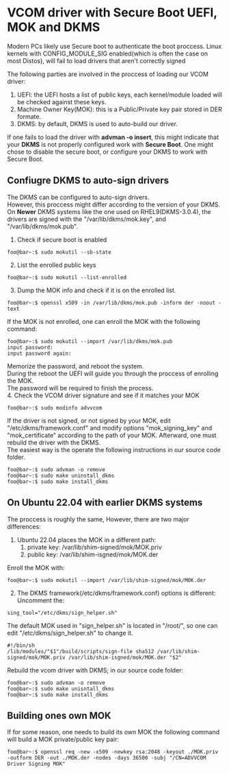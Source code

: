 # VCOM driver with Secure Boot UEFI, MOK and DKMS
Modern PCs likely use Secure boot to authenticate the boot proccess.
Linux kernels with CONFIG_MODULE_SIG enabled(which is often the case on most Distos), will fail to load drivers that aren't correctly signed

The following parties are involved in the proccess of loading our VCOM driver:
1.  UEFI: the UEFI hosts a list of public keys, each kernel/module loaded will be checked against these keys.
2.  Machine Owner Key(MOK): this is a Public/Private key pair stored in DER formate.
3.  DKMS: by default, DKMS is used to auto-build our driver.

If one fails to load the driver with **advman -o insert**, this might indicate that your **DKMS** is not properly configured work with **Secure Boot**.
One might chose to disable the secure boot, or configure your DKMS to work with Secure Boot.


## Confiugre DKMS to auto-sign drivers
The DKMS can be configured to auto-sign drivers.  
However, this proccess might differ according to the version of your DKMS.  
On **Newer** DKMS systems like the one used on RHEL9(DKMS-3.0.4), the drivers are signed with the "/var/lib/dkms/mok.key", and "/var/lib/dkms/mok.pub".

1. Check if secure boot is enabled
```console
foo@bar~:$ sudo mokutil --sb-state
```
2. List the enrolled public keys
```console
foo@bar~:$ sudo mokutil --list-enrolled
```
3. Dump the MOK info and check if it is on the enrolled list.
```console
foo@bar~:$ openssl x509 -in /var/lib/dkms/mok.pub -inform der -noout -text
```
If the MOK is not enrolled, one can enroll the MOK with the following command:
``` console
foo@bar~:$ sudo mokutil --import /var/lib/dkms/mok.pub
input password:
input password again:
```
Memorize the password, and reboot the system.  
During the reboot the UEFI will guide you through the proccess of enrolling the MOK.  
The password will be required to finish the process.  
4. Check the VCOM driver signature and see if it matches your MOK
```console
foo@bar~:$ sudo modinfo advvcom
```
If the driver is not signed, or not signed by your MOK, edit "/etc/dkms/framework.conf" and modify options "mok_signing_key" and "mok_certificate" according to the path of your MOK. 
Afterward, one must rebuild the driver with the DKMS.  
The easiest way is the operate the following instructions in our source code folder.
```console
foo@bar~:$ sudo advman -o remove
foo@bar~:$ sudo make uninstall_dkms
foo@bar~:$ sudo make install_dkms
```

## On Ubuntu 22.04 with earlier DKMS systems
The proccess is roughly the same, However, there are two major differences:
1. Ubuntu 22.04 places the MOK in a different path:
    1. private key: /var/lib/shim-signed/mok/MOK.priv
    2. public key: /var/lib/shim-isgned/mok/MOK.der

Enroll the MOK with:
```console
foo@bar~:$ sudo mokutil --import /var/lib/shim-signed/mok/MOK.der
```
2. The DKMS framework(/etc/dkms/framework.conf) options is different:
Uncomment the: 
```console
sing_tool="/etc/dkms/sign_helper.sh" 
```
The default MOK used in "sign_helper.sh" is located in "/root/", so one can edit "/etc/dkms/sign_helper.sh" to change it.  
```console
#!/bin/sh
/lib/modules/"$1"/build/scripts/sign-file sha512 /var/lib/shim-signed/mok/MOK.priv /var/lib/shim-isgned/mok/MOK.der "$2"
```
Rebuild the vcom driver with DKMS; in our source code folder:
```console
foo@bar~:$ sudo advman -o remove
foo@bar~:$ sudo make unisntall_dkms
foo@bar~:$ sudo make install_dkms
```

## Building ones own MOK
If for some reason, one needs to build its own MOK
the following command will build a MOK private/public key pair:
```console
foo@bar~:$ openssl req -new -x509 -newkey rsa:2048 -keyout ./MOK.priv -outform DER -out ./MOK.der -nodes -days 36500 -subj "/CN=ADVVCOM Driver Signing MOK"
```
